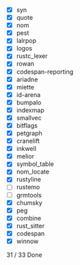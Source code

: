 - [x] syn
- [x] quote
- [x] nom
- [x] pest
- [x] lalrpop
- [x] logos
- [x] rustc_lexer
- [x] rowan
- [x] codespan-reporting
- [x] ariadne
- [x] miette
- [x] id-arena
- [x] bumpalo
- [x] indexmap
- [x] smallvec
- [x] bitflags
- [x] petgraph
- [x] cranelift
- [x] inkwell
- [x] melior
- [x] symbol_table
- [x] nom_locate
- [x] rustyline
- [ ] rustemo
- [ ] grmtools
- [x] chumsky
- [x] peg
- [x] combine
- [x] rust_sitter
- [x] codespan
- [x] winnow

31 / 33 Done
